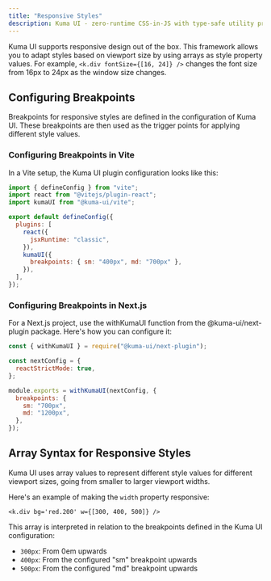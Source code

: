 ```yaml
---
title: "Responsive Styles"
description: Kuma UI - zero-runtime CSS-in-JS with type-safe utility props
---
```


Kuma UI supports responsive design out of the box. This framework allows you to adapt styles based on viewport size by using arrays as style property values. For example, `<k.div fontSize={[16, 24]} />` changes the font size from 16px to 24px as the window size changes.

## Configuring Breakpoints

Breakpoints for responsive styles are defined in the configuration of Kuma UI. These breakpoints are then used as the trigger points for applying different style values.

### Configuring Breakpoints in Vite

In a Vite setup, the Kuma UI plugin configuration looks like this:

```js
import { defineConfig } from "vite";
import react from "@vitejs/plugin-react";
import kumaUI from "@kuma-ui/vite";

export default defineConfig({
  plugins: [
    react({
      jsxRuntime: "classic",
    }),
    kumaUI({
      breakpoints: { sm: "400px", md: "700px" },
    }),
  ],
});
```

### Configuring Breakpoints in Next.js

For a Next.js project, use the withKumaUI function from the @kuma-ui/next-plugin package. Here's how you can configure it:

```js
const { withKumaUI } = require("@kuma-ui/next-plugin");

const nextConfig = {
  reactStrictMode: true,
};

module.exports = withKumaUI(nextConfig, {
  breakpoints: {
    sm: "700px",
    md: "1200px",
  },
});
```

## Array Syntax for Responsive Styles

Kuma UI uses array values to represent different style values for different viewport sizes, going from smaller to larger viewport widths.

Here's an example of making the `width` property responsive:

```tsx
<k.div bg='red.200' w={[300, 400, 500]} />
```

This array is interpreted in relation to the breakpoints defined in the Kuma UI configuration:

- `300px`: From 0em upwards
- `400px`: From the configured "sm" breakpoint upwards
- `500px`: From the configured "md" breakpoint upwards
